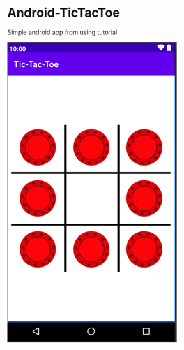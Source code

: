 # Android-TicTacToe

Simple android app from using tutorial.

![Screen-TicTacToe](https://github.com/CooBoo84/Android-TicTacToe/blob/main/Screen-TicTacToe.png)
